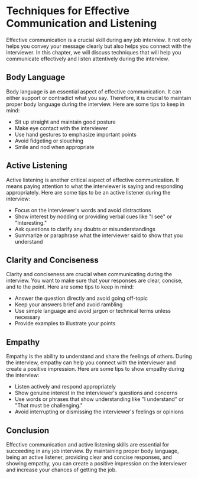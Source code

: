 Techniques for Effective Communication and Listening
===============================================================================================================

Effective communication is a crucial skill during any job interview. It not only helps you convey your message clearly but also helps you connect with the interviewer. In this chapter, we will discuss techniques that will help you communicate effectively and listen attentively during the interview.

Body Language
-------------

Body language is an essential aspect of effective communication. It can either support or contradict what you say. Therefore, it is crucial to maintain proper body language during the interview. Here are some tips to keep in mind:

* Sit up straight and maintain good posture
* Make eye contact with the interviewer
* Use hand gestures to emphasize important points
* Avoid fidgeting or slouching
* Smile and nod when appropriate

Active Listening
----------------

Active listening is another critical aspect of effective communication. It means paying attention to what the interviewer is saying and responding appropriately. Here are some tips to be an active listener during the interview:

* Focus on the interviewer's words and avoid distractions
* Show interest by nodding or providing verbal cues like "I see" or "Interesting."
* Ask questions to clarify any doubts or misunderstandings
* Summarize or paraphrase what the interviewer said to show that you understand

Clarity and Conciseness
-----------------------

Clarity and conciseness are crucial when communicating during the interview. You want to make sure that your responses are clear, concise, and to the point. Here are some tips to keep in mind:

* Answer the question directly and avoid going off-topic
* Keep your answers brief and avoid rambling
* Use simple language and avoid jargon or technical terms unless necessary
* Provide examples to illustrate your points

Empathy
-------

Empathy is the ability to understand and share the feelings of others. During the interview, empathy can help you connect with the interviewer and create a positive impression. Here are some tips to show empathy during the interview:

* Listen actively and respond appropriately
* Show genuine interest in the interviewer's questions and concerns
* Use words or phrases that show understanding like "I understand" or "That must be challenging."
* Avoid interrupting or dismissing the interviewer's feelings or opinions

Conclusion
----------

Effective communication and active listening skills are essential for succeeding in any job interview. By maintaining proper body language, being an active listener, providing clear and concise responses, and showing empathy, you can create a positive impression on the interviewer and increase your chances of getting the job.
